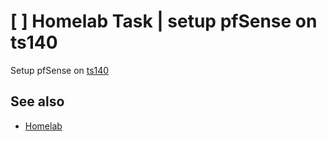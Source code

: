 # [ ] Homelab Task | setup pfSense on ts140

Setup pfSense on [ts140](../563)

## See also

- [Homelab](../578)